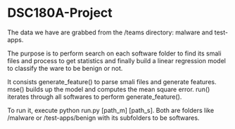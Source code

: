 # DSC180A-Project
The data we have are grabbed from the /teams directory: malware and test-apps.

The purpose is to perform search on each software folder to find its smali files and process to get statistics 
and finally build a linear regression model to classify the ware to be benign or not.

It consists generate_feature() to parse smali files and generate features.
mse() builds up the model and computes the mean square error.
run() iterates through all softwares to perform generate_feature().

To run it, execute python run.py [path_m] [path_s]. 
Both are folders like /malware or /test-apps/benign with its subfolders to be softwares.
